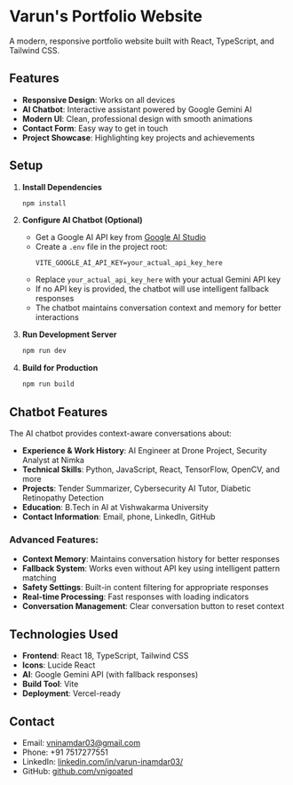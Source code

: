 # Varun's Portfolio Website

A modern, responsive portfolio website built with React, TypeScript, and Tailwind CSS.

## Features

- **Responsive Design**: Works on all devices
- **AI Chatbot**: Interactive assistant powered by Google Gemini AI
- **Modern UI**: Clean, professional design with smooth animations
- **Contact Form**: Easy way to get in touch
- **Project Showcase**: Highlighting key projects and achievements

## Setup

1. **Install Dependencies**
   ```bash
   npm install
   ```

2. **Configure AI Chatbot (Optional)**
   - Get a Google AI API key from [Google AI Studio](https://makersuite.google.com/app/apikey)
   - Create a `.env` file in the project root:
     ```
     VITE_GOOGLE_AI_API_KEY=your_actual_api_key_here
     ```
   - Replace `your_actual_api_key_here` with your actual Gemini API key
   - If no API key is provided, the chatbot will use intelligent fallback responses
   - The chatbot maintains conversation context and memory for better interactions

3. **Run Development Server**
   ```bash
   npm run dev
   ```

4. **Build for Production**
   ```bash
   npm run build
   ```

## Chatbot Features

The AI chatbot provides context-aware conversations about:
- **Experience & Work History**: AI Engineer at Drone Project, Security Analyst at Nimka
- **Technical Skills**: Python, JavaScript, React, TensorFlow, OpenCV, and more
- **Projects**: Tender Summarizer, Cybersecurity AI Tutor, Diabetic Retinopathy Detection
- **Education**: B.Tech in AI at Vishwakarma University
- **Contact Information**: Email, phone, LinkedIn, GitHub

### Advanced Features:
- **Context Memory**: Maintains conversation history for better responses
- **Fallback System**: Works even without API key using intelligent pattern matching
- **Safety Settings**: Built-in content filtering for appropriate responses
- **Real-time Processing**: Fast responses with loading indicators
- **Conversation Management**: Clear conversation button to reset context

## Technologies Used

- **Frontend**: React 18, TypeScript, Tailwind CSS
- **Icons**: Lucide React
- **AI**: Google Gemini API (with fallback responses)
- **Build Tool**: Vite
- **Deployment**: Vercel-ready

## Contact

- Email: vninamdar03@gmail.com
- Phone: +91 7517277551
- LinkedIn: [linkedin.com/in/varun-inamdar03/](https://linkedin.com/in/varun-inamdar03/)
- GitHub: [github.com/vnigoated](https://github.com/vnigoated)
